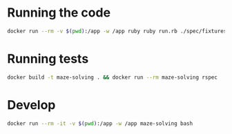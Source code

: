 # Running the code
```bash
docker run --rm -v $(pwd):/app -w /app ruby ruby run.rb ./spec/fixtures/multiple.txt
```

# Running tests
```bash
docker build -t maze-solving . && docker run --rm maze-solving rspec
```

# Develop
```bash
docker run --rm -it -v $(pwd):/app -w /app maze-solving bash
```